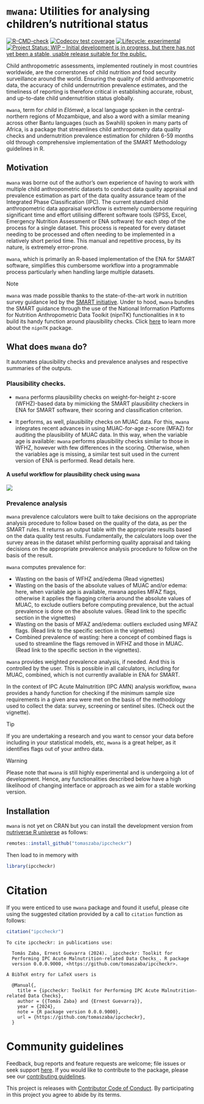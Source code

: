 

<!-- README.md is generated from README.Rmd. Please edit that file -->

# `mwana`: Utilities for analysing children’s nutritional status

<!-- badges: start -->

[![R-CMD-check](https://github.com/nutriverse/mwana/actions/workflows/R-CMD-check.yaml/badge.svg)](https://github.com/tomaszaba/ipccheckr/actions/workflows/R-CMD-check.yaml)
[![Codecov test
coverage](https://codecov.io/gh/nutriverse/mwana/branch/main/graph/badge.svg)](https://app.codecov.io/gh/tomaszaba/ipccheckr?branch=main)
[![Lifecycle:
experimental](https://img.shields.io/badge/lifecycle-experimental-orange.svg)](https://lifecycle.r-lib.org/articles/stages.html#experimental)
[![Project Status: WIP – Initial development is in progress, but there
has not yet been a stable, usable release suitable for the
public.](https://www.repostatus.org/badges/latest/wip.svg)](https://www.repostatus.org/#wip)
<!-- badges: end -->

Child anthropometric assessments, implemented routinely in most
countries worldwide, are the cornerstones of child nutrition and food
security surveillance around the world. Ensuring the quality of child
anthropometric data, the accuracy of child undernutrition prevalence
estimates, and the timeliness of reporting is therefore critical in
establishing accurate, robust, and up-to-date child undernutrition
status globally.

`mwana`, term for *child* in *Elómwè*, a local language spoken in the
central-northern regions of Mozambique, and also a word with a similar
meaning across other Bantu languages (such as Swahili) spoken in many
parts of Africa, is a package that streamlines child anthropometry data
quality checks and undernutrition prevalence estimation for children
6-59 months old through comprehensive implementation of the SMART
Methodology guidelines in R.

## Motivation

`mwana` was borne out of the author’s own experience of having to work
with multiple child anthropometric datasets to conduct data quality
appraisal and prevalence estimation as part of the data quality
assurance team of the Integrated Phase Classification (IPC). The current
standard child anthropometric data appraisal workflow is extremely
cumbersome requiring significant time and effort utilising different
software tools (SPSS, Excel, Emergency Nutrition Assessment or ENA
software) for each step of the process for a single dataset. This
process is repeated for every dataset needing to be processed and often
needing to be implemented in a relatively short period time. This manual
and repetitive process, by its nature, is extremely error-prone.

`mwana`, which is primarily an R-based implementation of the ENA for
SMART software, simplifies this cumbersome workflow into a programmable
process particularly when handling large multiple datasets.

> [!NOTE]
>
> `mwana` was made possible thanks to the state-of-the-art work in
> nutrition survey guidance led by the [SMART
> initiative](https://smartmethodology.org). Under to hood, `mwana`
> bundles the SMART guidance through the use of the National Information
> Platforms for Nutrition Anthropometric Data Toolkit (nipnTK)
> functionalities in `R` to build its handy function around plausibility
> checks. Click [here](https://github.com/nutriverse/nipnTK) to learn
> more about the `nipnTK` package.

## What does `mwana` do?

It automates plausibility checks and prevalence analyses and respective
summaries of the outputs.

### Plausibility checks.

- `mwana` performs plausibility checks on weight-for-height z-score
  (WFHZ)-based data by mimicking the SMART plausibility checkers in ENA
  for SMART software, their scoring and classification criterion.

- It performs, as well, plausibility checks on MUAC data. For this,
  `mwana` integrates recent advances in using MUAC-for-age z-score
  (MFAZ) for auditing the plausibility of MUAC data. In this way, when
  the variable age is available: `mwana` performs plausibility checks
  similar to those in WFHZ, however with few differences in the scoring.
  Otherwise, when the variables age is missing, a similar test suit used
  in the current version of ENA is performed. Read details here.

#### A useful workflow for plausibility check using `mwana`

<img src="README_files/figure-commonmark/worflow-1.png"
data-fig-align="center" />

### Prevalence analysis

`mwana` prevalence calculators were built to take decisions on the
appropriate analysis procedure to follow based on the quality of the
data, as per the SMART rules. It returns an output table with the
appropriate results based on the data quality test results.
Fundamentally, the calculators loop over the survey areas in the dataset
whilst performing quality appraisal and taking decisions on the
appropriate prevalence analysis procedure to follow on the basis of the
result.

`mwana` computes prevalence for:

- Wasting on the basis of WFHZ and/edema (Read vignettes)
- Wasting on the basis of the absolute values of MUAC and/or edema:
  here, when variable age is available, mwana applies MFAZ flags,
  otherwise it applies the flagging criteria around the absolute values
  of MUAC, to exclude outliers before computing prevalence, but the
  actual prevalence is done on the absolute values. (Read link to the
  specific section in the vignettes)
- Wasting on the basis of MFAZ and/edema: outliers excluded using MFAZ
  flags. (Read link to the specific section in the vignettes)
- Combined prevalence of wasting: here a concept of combined flags is
  used to streamline the flags removed in WFHZ and those in MUAC. (Read
  link to the specific section in the vignettes).

`mwana` provides weighted prevalence analysis, if needed. And this is
controlled by the user. This is possible in all calculators, including
for MUAC, combined, which is not currently available in ENA for SMART.

In the context of IPC Acute Malnutrition (IPC AMN) analysis workflow,
`mwana` provides a handy function for checking if the minimum sample
size requirements in a given area were met on the basis of the
methodology used to collect the data: survey, screening or sentinel
sites. (Check out the vignette).

> [!TIP]
>
> If you are undertaking a research and you want to censor your data
> before including in your statistical models, etc, `mwana` is a great
> helper, as it identifies flags out of your anthro data.

> [!WARNING]
>
> Please note that `mwana` is still highly experimental and is
> undergoing a lot of development. Hence, any functionalities described
> below have a high likelihood of changing interface or approach as we
> aim for a stable working version.

## Installation

`mwana` is not yet on CRAN but you can install the development version
from [nutriverse R universe](https://nutriverse.r-universe.dev) as
follows:

``` r
remotes::install_github("tomaszaba/ipccheckr")
```

Then load to in memory with

``` r
library(ipccheckr)
```

# Citation

If you were enticed to use `mwana` package and found it useful, please
cite using the suggested citation provided by a call to `citation`
function as follows:

``` r
citation("ipccheckr")
```

    To cite ipccheckr: in publications use:

      Tomás Zaba, Ernest Guevarra (2024). _ipccheckr: Toolkit for
      Performing IPC Acute Malnutrition-related Data Checks_. R package
      version 0.0.0.9000, <https://github.com/tomaszaba/ipccheckr>.

    A BibTeX entry for LaTeX users is

      @Manual{,
        title = {ipccheckr: Toolkit for Performing IPC Acute Malnutrition-related Data Checks},
        author = {{Tomás Zaba} and {Ernest Guevarra}},
        year = {2024},
        note = {R package version 0.0.0.9000},
        url = {https://github.com/tomaszaba/ipccheckr},
      }

# Community guidelines

Feedback, bug reports and feature requests are welcome; file issues or
seek support [here](https://github.com/nutriverse/mwana/issues). If you
would like to contribute to the package, please see our [contributing
guidelines](https://nutriverse.io/mwana/CONTRIBUTING.html).

This project is releases with [Contributor Code of
Conduct](https://nutriverse.io/mwana/CODE_OF_CONDUCT.html). By
participating in this project you agree to abide by its terms.
